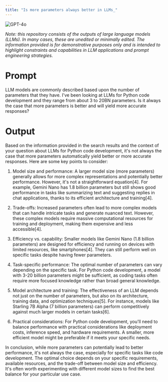 ```yaml
---
title: "Is more parameters always better in LLMs_"
---
```

![GPT-4o](https://img.shields.io/badge/GPT--4o-3333FF?style=for-the-badge&logo=openai&logoColor=white)



*Note: this repository consists of the outputs of large language models (LLMs). In many cases, these are unedited or minimally edited. The information provided is for demonstrative purposes only and is intended to highlight constraints and capabilities in LLM applications and prompt engineering strategies.*


# Prompt

LLM models are commonly described based upon the number of parameters that they have. I've been looking at LLMs for Python code development and they range from about 3 to 20BN parameters. Is it always the case that more parameters is better and will yield more accurate responses?

# Output

Based on the information provided in the search results and the context of your question about LLMs for Python code development, it's not always the case that more parameters automatically yield better or more accurate responses. Here are some key points to consider:

1. Model size and performance:
A larger model size (more parameters) generally allows for more complex representations and potentially better performance. However, it's not a straightforward equation[4]. For example, Gemini Nano has 1.8 billion parameters but still shows good performance in tasks like summarizing text and suggesting replies in chat applications, thanks to its efficient architecture and training[4].

2. Trade-offs:
Increased parameters often lead to more complex models that can handle intricate tasks and generate nuanced text. However, these complex models require massive computational resources for training and deployment, making them expensive and less accessible[4].

3. Efficiency vs. capability:
Smaller models like Gemini Nano (1.8 billion parameters) are designed for efficiency and running on devices with limited resources, like smartphones[4]. They can still perform well on specific tasks despite having fewer parameters.

4. Task-specific performance:
The optimal number of parameters can vary depending on the specific task. For Python code development, a model with 3-20 billion parameters might be sufficient, as coding tasks often require more focused knowledge rather than broad general knowledge.

5. Model architecture and training:
The effectiveness of an LLM depends not just on the number of parameters, but also on its architecture, training data, and optimization techniques[5]. For instance, models like Starling 7B Alpha (7 billion parameters) can perform competitively against much larger models in certain tasks[6].

6. Practical considerations:
For Python code development, you'll need to balance performance with practical considerations like deployment costs, inference speed, and hardware requirements. A smaller, more efficient model might be preferable if it meets your specific needs.

In conclusion, while more parameters can potentially lead to better performance, it's not always the case, especially for specific tasks like code development. The optimal choice depends on your specific requirements, available resources, and the trade-off between model size and efficiency. It's often worth experimenting with different model sizes to find the best balance for your particular use case.

 